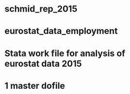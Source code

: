 # schmid_rep_2015
# eurostat_data_employment
# Stata work file for analysis of eurostat data 2015

# 1 master dofile

